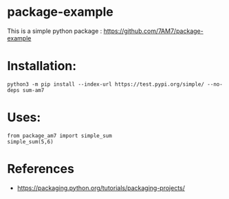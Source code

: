 # package-example

  This is a simple python package : https://github.com/7AM7/package-example

# Installation:

`python3 -m pip install --index-url https://test.pypi.org/simple/ --no-deps sum-am7`


# Uses:
```
from package_am7 import simple_sum
simple_sum(5,6) 
```

# References
- https://packaging.python.org/tutorials/packaging-projects/
